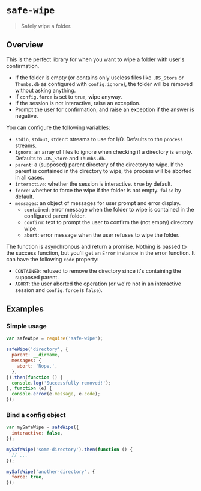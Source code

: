 # `safe-wipe`

> Safely wipe a folder.

Overview
--------

This is the perfect library for when you want to wipe a folder with
user's confirmation.

* If the folder is empty (or contains only useless files like
  `.DS_Store` or `Thumbs.db` as configured with `config.ignore`), the
  folder will be removed without asking anything.
* If `config.force` is set to `true`, wipe anyway.
* If the session is not interactive, raise an exception.
* Prompt the user for confirmation, and raise an exception if the answer
  is negative.

You can configure the following variables:

* `stdin`, `stdout`, `stderr`: streams to use for I/O. Defaults to
  the `process` streams.
* `ignore`: an array of files to ignore when checking if a directory is
  empty. Defaults to `.DS_Store` and `Thumbs.db`.
* `parent`: a (supposed) parent directory of the directory to wipe. If
  the parent is contained in the directory to wipe, the process will be
  aborted in all cases.
* `interactive`: whether the session is interactive. `true` by default.
* `force`: whether to force the wipe if the folder is not empty. `false`
  by default.
* `messages`: an object of messages for user prompt and error display.
  * `contained`: error message when the folder to wipe is contained in
    the configured parent folder.
  * `confirm`: text to prompt the user to confirm the (not empty)
    directory wipe.
  * `abort`: error message when the user refuses to wipe the folder.

The function is asynchronous and return a promise. Nothing is passed to
the success function, but you'll get an `Error` instance in the error
function. It can have the following `code` property:

* `CONTAINED`: refused to remove the directory since it's containing the
  supposed parent.
* `ABORT`: the user aborted the operation (or we're not in an
  interactive session and `config.force` is `false`).

Examples
--------

### Simple usage

```js
var safeWipe = require('safe-wipe');

safeWipe('directory', {
  parent: __dirname,
  messages: {
    abort: 'Nope.',
  },
}).then(function () {
  console.log('Successfully removed!');
}, function (e) {
  console.error(e.message, e.code);
});
```

### Bind a config object

```js
var mySafeWipe = safeWipe({
  interactive: false,
});

mySafeWipe('some-directory').then(function () {
  // ...
});

mySafeWipe('another-directory', {
  force: true,
});
```
